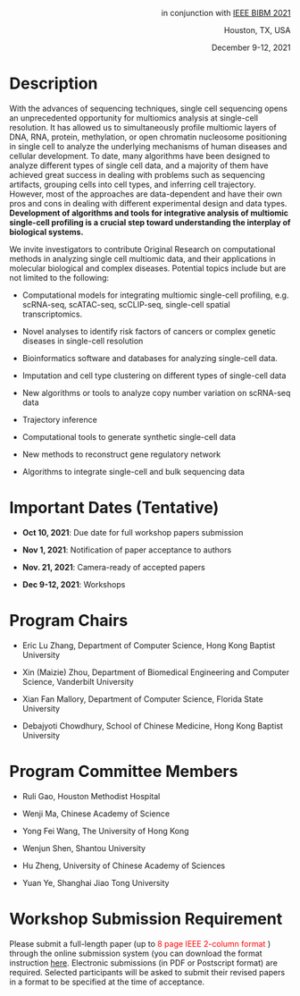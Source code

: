<p align="right">
  in conjunction with
  <a href="http://ieeebibm.org/BIBM2021/" target="_blank">IEEE BIBM 2021</a>
</p>


<p align="right">Houston, TX, USA</p>

<p align="right">December 9-12, 2021</p>

# Description

With the advances of sequencing techniques, single cell sequencing opens an unprecedented opportunity for multiomics analysis at single-cell resolution. It has allowed us to simultaneously profile multiomic layers of DNA, RNA, protein, methylation, or open chromatin nucleosome positioning in single cell to analyze the underlying mechanisms of human diseases and cellular development. To date, many algorithms have been designed to analyze different types of single cell data, and a majority of them have achieved great success in dealing with problems such as sequencing artifacts, grouping cells into cell types, and inferring cell trajectory. However, most of the approaches are data-dependent and have their own pros and cons in dealing with different experimental design and data types. **Development of algorithms and tools for integrative analysis of multiomic single-cell profiling is a crucial step toward understanding the interplay of biological systems.**

We invite investigators to contribute Original Research on computational methods in analyzing single cell multiomic data, and their applications in molecular biological and complex diseases. Potential topics include but are not limited to the following:

- Computational models for integrating multiomic single-cell profiling, e.g. scRNA-seq, scATAC-seq, scCLIP-seq, single-cell spatial transcriptomics.

- Novel analyses to identify risk factors of cancers or complex genetic diseases in single-cell resolution

- Bioinformatics software and databases for analyzing single-cell data.

- Imputation and cell type clustering on different types of single-cell data

- New algorithms or tools to analyze copy number variation on scRNA-seq data

- Trajectory inference

- Computational tools to generate synthetic single-cell data

- New methods to reconstruct gene regulatory network

- Algorithms to integrate single-cell and bulk sequencing data

# Important Dates (Tentative)

- **Oct 10, 2021**: Due date for full workshop papers submission

- **Nov 1, 2021**: Notification of paper acceptance to authors

- **Nov. 21, 2021**: Camera-ready of accepted papers

- **Dec 9-12, 2021**: Workshops

# Program Chairs

- Eric Lu Zhang, Department of Computer Science, Hong Kong Baptist University

- Xin (Maizie) Zhou, Department of Biomedical Engineering and Computer Science, Vanderbilt University

- Xian Fan Mallory, Department of Computer Science, Florida State University

- Debajyoti Chowdhury, School of Chinese Medicine, Hong Kong Baptist University

# Program Committee Members

- Ruli Gao, Houston Methodist Hospital

- Wenji Ma, Chinese Academy of Science

- Yong Fei Wang, The University of Hong Kong

- Wenjun Shen, Shantou University

- Hu Zheng, University of Chinese Academy of Sciences

- Yuan Ye, Shanghai Jiao Tong University

# Workshop Submission Requirement

Please submit a full-length paper (up to <font color='red'> 8 page IEEE 2-column format </font>) through the online submission system (you can download the format instruction [here](http://www.ieee.org/conferences_events/conferences/publishing/templates.html).
Electronic submissions (in PDF or Postscript format) are required. Selected participants will be asked to submit their revised papers in a format to be specified at the time of acceptance.  


